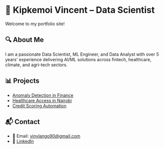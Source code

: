 # 💫 Kipkemoi Vincent – Data Scientist

Welcome to my portfolio site!

## 🔍 About Me

I am a passionate Data Scientist, ML Engineer, and Data Analyst with over 5 years' experience delivering AI/ML solutions across fintech, healthcare, climate, and agri-tech sectors.

## 📊 Projects

- [Anomaly Detection in Finance](https://github.com/Vinylango25/Anomaly-Fraud-detection-in-Finance)
- [Healthcare Access in Nairobi](https://github.com/Vinylango25/Healthcare-Accessibility-in-Nairobi)
- [Credit Scoring Automation](https://github.com/Vinylango25/Credit-Scoring-Lending-automation)

## 📬 Contact

- 📧 Email: vinylango90@gmail.com
- 💼 [LinkedIn](https://www.linkedin.com/in/kipkemoi-vincent-19307a94/)
